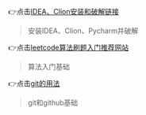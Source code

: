 👉点击[IDEA、Clion安装和破解链接](https://www.exception.site/) 
> 安装IDEA、Clion、Pycharm并破解

👉点击[leetcode算法刷题入门推荐网站](https://github.com/youngyangyang04/leetcode-master) 
> 算法入门基础

👉点击[git的用法](https://zhuanlan.zhihu.com/p/608321541)
> git和github基础